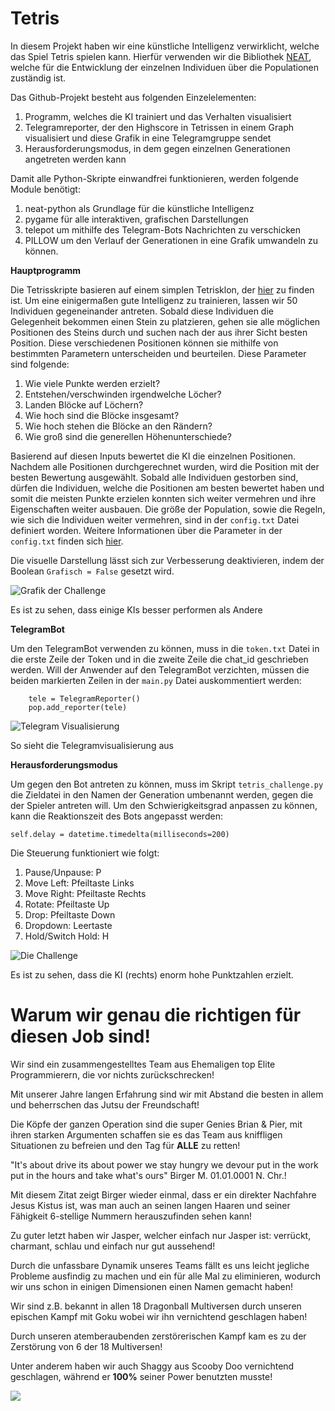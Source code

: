 # Tetris
In diesem Projekt haben wir eine künstliche Intelligenz verwirklicht, welche das Spiel Tetris spielen kann. Hierfür verwenden wir die Bibliothek [NEAT](https://neat-python.readthedocs.io/en/latest/), welche für die Entwicklung der einzelnen Individuen über die Populationen zuständig ist.

Das Github-Projekt besteht aus folgenden Einzelelementen:
1. Programm, welches die KI trainiert und das Verhalten visualisiert
2. Telegramreporter, der den Highscore in Tetrissen in einem Graph visualisiert und diese Grafik in eine Telegramgruppe sendet
3. Herausforderungsmodus, in dem gegen einzelnen Generationen angetreten werden kann

Damit alle Python-Skripte einwandfrei funktionieren, werden folgende Module benötigt:
1. neat-python als Grundlage für die künstliche Intelligenz
2. pygame für alle interaktiven, grafischen Darstellungen
3. telepot um mithilfe des Telegram-Bots Nachrichten zu verschicken
4. PILLOW um den Verlauf der Generationen in eine Grafik umwandeln zu können.

__Hauptprogramm__

Die Tetrisskripte basieren auf einem simplen Tetrisklon, der [hier](https://gist.github.com/silvasur/565419/d9de6a84e7da000797ac681976442073045c74a4) zu finden ist. Um eine einigermaßen gute Intelligenz zu trainieren, lassen wir 50 Individuen gegeneinander antreten. Sobald diese Individuen die Gelegenheit bekommen einen Stein zu platzieren, gehen sie alle möglichen Positionen des Steins durch und suchen nach der aus ihrer Sicht besten Position. Diese verschiedenen Positionen können sie mithilfe von bestimmten Parametern unterscheiden und beurteilen.
Diese Parameter sind folgende:
1. Wie viele Punkte werden erzielt?
2. Entstehen/verschwinden irgendwelche Löcher?
3. Landen Blöcke auf Löchern?
4. Wie hoch sind die Blöcke insgesamt?
5. Wie hoch stehen die Blöcke an den Rändern?
6. Wie groß sind die generellen Höhenunterschiede?

Basierend auf diesen Inputs bewertet die KI die einzelnen Positionen. Nachdem alle Positionen durchgerechnet wurden, wird die Position mit der besten Bewertung ausgewählt.
Sobald alle Individuen gestorben sind, dürfen die Individuen, welche die Positionen am besten bewertet haben und somit die meisten Punkte erzielen konnten sich weiter vermehren und ihre Eigenschaften weiter ausbauen.
Die größe der Population, sowie die Regeln, wie sich die Individuen weiter vermehren, sind in der `config.txt` Datei definiert worden. Weitere Informationen über die Parameter in der `config.txt` finden sich [hier](https://neat-python.readthedocs.io/en/latest/config_file.html).

Die visuelle Darstellung lässt sich zur Verbesserung deaktivieren, indem der Boolean `Grafisch = False` gesetzt wird.

![Grafik der Challenge](/GIF/main_screen.jpg)

Es ist zu sehen, dass einige KIs besser performen als Andere

__TelegramBot__

Um den TelegramBot verwenden zu können, muss in die `token.txt` Datei in die erste Zeile der Token und in die zweite Zeile die chat_id geschrieben werden.
Will der Anwender auf den TelegramBot verzichten, müssen die beiden markierten Zeilen in der `main.py` Datei auskommentiert werden:
```
    tele = TelegramReporter()
    pop.add_reporter(tele)
```

![Telegram Visualisierung](/GIF/Telegram_Visualisierung.png)

So sieht die Telegramvisualisierung aus

__Herausforderungsmodus__

Um gegen den Bot antreten zu können, muss im Skript `tetris_challenge.py` die Zieldatei in den Namen der Generation umbenannt werden, gegen die der Spieler antreten will. Um den Schwierigkeitsgrad anpassen zu können, kann die Reaktionszeit des Bots angepasst werden:

`self.delay = datetime.timedelta(milliseconds=200)`

Die Steuerung funktioniert wie folgt:
1. Pause/Unpause: P
2. Move Left: Pfeiltaste Links
3. Move Right: Pfeiltaste Rechts
4. Rotate: Pfeiltaste Up
5. Drop: Pfeiltaste Down
6. Dropdown: Leertaste
7. Hold/Switch Hold: H

![Die Challenge](/GIF/challenge.jpg)

Es ist zu sehen, dass die KI (rechts) enorm hohe Punktzahlen erzielt.

# Warum wir genau die richtigen für diesen Job sind!
Wir sind ein zusammengestelltes Team aus Ehemaligen top Elite Programmierern, die vor nichts zurückschrecken!

Mit unserer Jahre langen Erfahrung sind wir mit Abstand die besten in allem und beherrschen das Jutsu der Freundschaft!

Die Köpfe der ganzen Operation sind die super Genies Brian & Pier, mit ihren starken Argumenten schaffen sie es das Team aus kniffligen Situationen zu befreien und den Tag für **ALLE** zu retten!

"It's about drive its about power we stay hungry we devour put in the work put in the hours and take what's ours" Birger M. 01.01.0001 N. Chr.!

Mit diesem Zitat zeigt Birger wieder einmal, dass er ein direkter Nachfahre Jesus Kistus ist, was man auch an seinen langen Haaren und seiner Fähigkeit 6-stellige Nummern herauszufinden sehen kann!

Zu guter letzt haben wir Jasper, welcher einfach nur Jasper ist: verrückt, charmant, schlau und einfach nur gut aussehend!

Durch die unfassbare Dynamik unseres Teams fällt es uns leicht jegliche Probleme ausfindig zu machen und ein für alle Mal zu eliminieren, wodurch wir uns schon in einigen Dimensionen einen Namen gemacht haben! 

Wir sind z.B. bekannt in allen 18 Dragonball Multiversen durch unseren epischen Kampf mit Goku wobei wir ihn vernichtend geschlagen haben!

Durch unseren atemberaubenden zerstörerischen Kampf kam es zu der Zerstörung von 6 der 18 Multiversen!

Unter anderem haben wir auch Shaggy aus Scooby Doo vernichtend geschlagen, während er **100%** seiner Power benutzten musste!


![](https://github.com/BudliCode/Tetris/blob/main/GIF/programmer-programming.gif)
